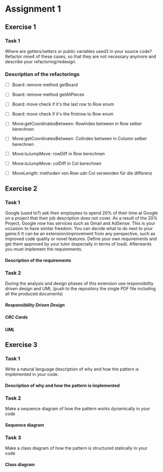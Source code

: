 # Assignment 1

## Exercise 1

### Task 1

Where are getters/setters or public variables used3 in your source code? Refactor nine4 of these
cases, so that they are not necessary anymore and describe your refactoring/redesign.

### Description of the refactorings

- [ ] Board: remove method getBoard

- [ ] Board: remove method getAllPieces

- [ ] Board: move check if it's the last row to Row enum

- [ ] Board: move check if it's the firstrow to Row enum

- [ ] Move:getCoordinatesBetween: RowIndex between in Row selber berechnen

- [ ] Move:getCoordinatesBetween: ColIndex between in Column selber berechnen

- [ ] Move:isJumpMove: rowDiff in Row berechnen

- [ ] Move:isJumpMove: colDiff in Col berechnen

- [ ] MoveLength: methoden von Row udn Col verwenden für die differenz


## Exercise 2

### Task 1

Google (used to?) ask their employees to spend 20% of their time at Google on a project that their
job description does not cover. As a result of the 20% Project, Google now has services such as
Gmail and AdSense.
This is your occasion to have similar freedom. You can decide what to do next to your game:5 It can
be an extension/improvement from any perspective, such as improved code quality or novel features.
Define your own requirements and get them approved by your tutor (especially in terms of load).
Afterwards you must implement the requirements.

#### Description of the requirements

### Task 2

During the analysis and design phases of this extension use responsibility driven design and UML
(push to the repository the single PDF file including all the produced documents)

##### Responsibility Driven Design

##### CRC Cards

##### UML

## Exercise 3

### Task 1

Write a natural language description of why and how the pattern is implemented in your code.

#### Description of why and how the pattern is implemented

### Task 2

Make a sequence diagram of how the pattern works dynamically in your code

#### Sequence diagram

### Task 3

Make a class diagram of how the pattern is structured statically in your code

#### Class diagram
